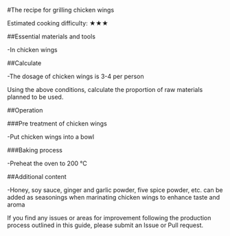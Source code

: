 #The recipe for grilling chicken wings

Estimated cooking difficulty: ★★★

##Essential materials and tools

-In chicken wings

##Calculate

-The dosage of chicken wings is 3-4 per person

Using the above conditions, calculate the proportion of raw materials planned to be used.

##Operation

###Pre treatment of chicken wings

-Put chicken wings into a bowl

###Baking process

-Preheat the oven to 200 ℃

##Additional content

-Honey, soy sauce, ginger and garlic powder, five spice powder, etc. can be added as seasonings when marinating chicken wings to enhance taste and aroma

If you find any issues or areas for improvement following the production process outlined in this guide, please submit an Issue or Pull request.